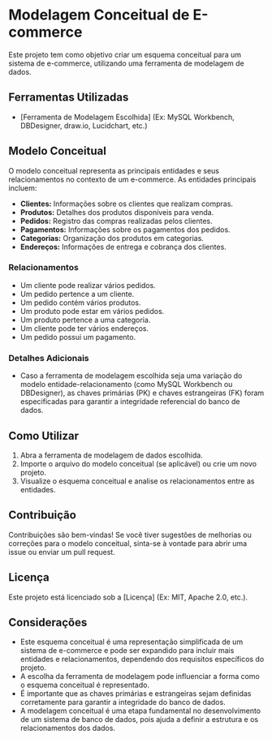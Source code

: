 # Modelagem Conceitual de E-commerce

Este projeto tem como objetivo criar um esquema conceitual para um sistema de e-commerce, utilizando uma ferramenta de modelagem de dados.

## Ferramentas Utilizadas

* [Ferramenta de Modelagem Escolhida] (Ex: MySQL Workbench, DBDesigner, draw.io, Lucidchart, etc.)

## Modelo Conceitual

O modelo conceitual representa as principais entidades e seus relacionamentos no contexto de um e-commerce. As entidades principais incluem:

* **Clientes:** Informações sobre os clientes que realizam compras.
* **Produtos:** Detalhes dos produtos disponíveis para venda.
* **Pedidos:** Registro das compras realizadas pelos clientes.
* **Pagamentos:** Informações sobre os pagamentos dos pedidos.
* **Categorias:** Organização dos produtos em categorias.
* **Endereços:** Informações de entrega e cobrança dos clientes.

### Relacionamentos

* Um cliente pode realizar vários pedidos.
* Um pedido pertence a um cliente.
* Um pedido contém vários produtos.
* Um produto pode estar em vários pedidos.
* Um produto pertence a uma categoria.
* Um cliente pode ter vários endereços.
* Um pedido possui um pagamento.

### Detalhes Adicionais

* Caso a ferramenta de modelagem escolhida seja uma variação do modelo entidade-relacionamento (como MySQL Workbench ou DBDesigner), as chaves primárias (PK) e chaves estrangeiras (FK) foram especificadas para garantir a integridade referencial do banco de dados.

## Como Utilizar

1.  Abra a ferramenta de modelagem de dados escolhida.
2.  Importe o arquivo do modelo conceitual (se aplicável) ou crie um novo projeto.
3.  Visualize o esquema conceitual e analise os relacionamentos entre as entidades.

## Contribuição

Contribuições são bem-vindas! Se você tiver sugestões de melhorias ou correções para o modelo conceitual, sinta-se à vontade para abrir uma issue ou enviar um pull request.

## Licença

Este projeto está licenciado sob a [Licença] (Ex: MIT, Apache 2.0, etc.).

## Considerações

* Este esquema conceitual é uma representação simplificada de um sistema de e-commerce e pode ser expandido para incluir mais entidades e relacionamentos, dependendo dos requisitos específicos do projeto.
* A escolha da ferramenta de modelagem pode influenciar a forma como o esquema conceitual é representado.
* É importante que as chaves primárias e estrangeiras sejam definidas corretamente para garantir a integridade do banco de dados.
* A modelagem conceitual é uma etapa fundamental no desenvolvimento de um sistema de banco de dados, pois ajuda a definir a estrutura e os relacionamentos dos dados.
